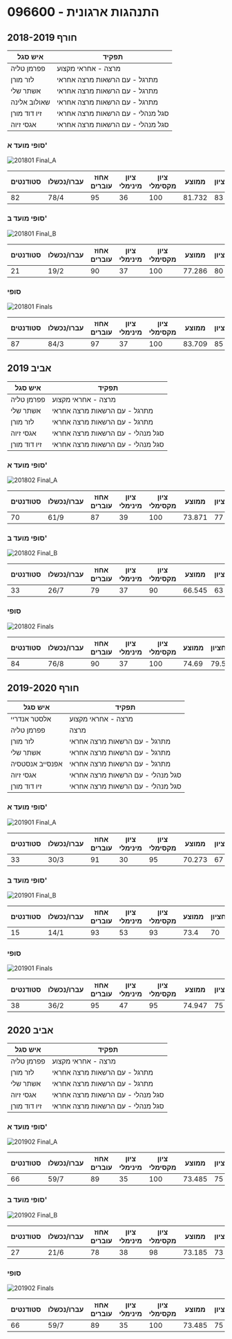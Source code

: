 # 096600 - התנהגות ארגונית

## חורף 2018-2019

| איש סגל | תפקיד |
| ---- | ---- |
| פפרמן טליה | מרצה - אחראי מקצוע |
| לזר מורן | מתרגל - עם הרשאות מרצה אחראי |
| אשתר שלי | מתרגל - עם הרשאות מרצה אחראי |
| שאולוב אלינה | מתרגל - עם הרשאות מרצה אחראי |
| זיו דוד מורן | סגל מנהלי - עם הרשאות מרצה אחראי |
| אגסי זיוה | סגל מנהלי - עם הרשאות מרצה אחראי |

### סופי מועד א'

![201801 Final_A](201801/Final_A.png)

| סטודנטים | עברו/נכשלו | אחוז עוברים | ציון מינימלי | ציון מקסימלי | ממוצע | חציון |
| ---- | ---- | ---- | ---- | ---- | ---- | ---- |
| 82 | 78/4 | 95 | 36 | 100 | 81.732 | 83 |

### סופי מועד ב'

![201801 Final_B](201801/Final_B.png)

| סטודנטים | עברו/נכשלו | אחוז עוברים | ציון מינימלי | ציון מקסימלי | ממוצע | חציון |
| ---- | ---- | ---- | ---- | ---- | ---- | ---- |
| 21 | 19/2 | 90 | 37 | 100 | 77.286 | 80 |

### סופי

![201801 Finals](201801/Finals.png)

| סטודנטים | עברו/נכשלו | אחוז עוברים | ציון מינימלי | ציון מקסימלי | ממוצע | חציון |
| ---- | ---- | ---- | ---- | ---- | ---- | ---- |
| 87 | 84/3 | 97 | 37 | 100 | 83.709 | 85 |

## אביב 2019

| איש סגל | תפקיד |
| ---- | ---- |
| פפרמן טליה | מרצה - אחראי מקצוע |
| אשתר שלי | מתרגל - עם הרשאות מרצה אחראי |
| לזר מורן | מתרגל - עם הרשאות מרצה אחראי |
| אגסי זיוה | סגל מנהלי - עם הרשאות מרצה אחראי |
| זיו דוד מורן | סגל מנהלי - עם הרשאות מרצה אחראי |

### סופי מועד א'

![201802 Final_A](201802/Final_A.png)

| סטודנטים | עברו/נכשלו | אחוז עוברים | ציון מינימלי | ציון מקסימלי | ממוצע | חציון |
| ---- | ---- | ---- | ---- | ---- | ---- | ---- |
| 70 | 61/9 | 87 | 39 | 100 | 73.871 | 77 |

### סופי מועד ב'

![201802 Final_B](201802/Final_B.png)

| סטודנטים | עברו/נכשלו | אחוז עוברים | ציון מינימלי | ציון מקסימלי | ממוצע | חציון |
| ---- | ---- | ---- | ---- | ---- | ---- | ---- |
| 33 | 26/7 | 79 | 37 | 90 | 66.545 | 63 |

### סופי

![201802 Finals](201802/Finals.png)

| סטודנטים | עברו/נכשלו | אחוז עוברים | ציון מינימלי | ציון מקסימלי | ממוצע | חציון |
| ---- | ---- | ---- | ---- | ---- | ---- | ---- |
| 84 | 76/8 | 90 | 37 | 100 | 74.69 | 79.5 |

## חורף 2019-2020

| איש סגל | תפקיד |
| ---- | ---- |
| אלסטר אנדריי | מרצה - אחראי מקצוע |
| פפרמן טליה | מרצה |
| לזר מורן | מתרגל - עם הרשאות מרצה אחראי |
| אשתר שלי | מתרגל - עם הרשאות מרצה אחראי |
| אפנסייב אנסטסיה | מתרגל - עם הרשאות מרצה אחראי |
| אגסי זיוה | סגל מנהלי - עם הרשאות מרצה אחראי |
| זיו דוד מורן | סגל מנהלי - עם הרשאות מרצה אחראי |

### סופי מועד א'

![201901 Final_A](201901/Final_A.png)

| סטודנטים | עברו/נכשלו | אחוז עוברים | ציון מינימלי | ציון מקסימלי | ממוצע | חציון |
| ---- | ---- | ---- | ---- | ---- | ---- | ---- |
| 33 | 30/3 | 91 | 30 | 95 | 70.273 | 67 |

### סופי מועד ב'

![201901 Final_B](201901/Final_B.png)

| סטודנטים | עברו/נכשלו | אחוז עוברים | ציון מינימלי | ציון מקסימלי | ממוצע | חציון |
| ---- | ---- | ---- | ---- | ---- | ---- | ---- |
| 15 | 14/1 | 93 | 53 | 93 | 73.4 | 70 |

### סופי

![201901 Finals](201901/Finals.png)

| סטודנטים | עברו/נכשלו | אחוז עוברים | ציון מינימלי | ציון מקסימלי | ממוצע | חציון |
| ---- | ---- | ---- | ---- | ---- | ---- | ---- |
| 38 | 36/2 | 95 | 47 | 95 | 74.947 | 75 |

## אביב 2020

| איש סגל | תפקיד |
| ---- | ---- |
| פפרמן טליה | מרצה - אחראי מקצוע |
| לזר מורן | מתרגל - עם הרשאות מרצה אחראי |
| אשתר שלי | מתרגל - עם הרשאות מרצה אחראי |
| אגסי זיוה | סגל מנהלי - עם הרשאות מרצה אחראי |
| זיו דוד מורן | סגל מנהלי - עם הרשאות מרצה אחראי |

### סופי מועד א'

![201902 Final_A](201902/Final_A.png)

| סטודנטים | עברו/נכשלו | אחוז עוברים | ציון מינימלי | ציון מקסימלי | ממוצע | חציון |
| ---- | ---- | ---- | ---- | ---- | ---- | ---- |
| 66 | 59/7 | 89 | 35 | 100 | 73.485 | 75 |

### סופי מועד ב'

![201902 Final_B](201902/Final_B.png)

| סטודנטים | עברו/נכשלו | אחוז עוברים | ציון מינימלי | ציון מקסימלי | ממוצע | חציון |
| ---- | ---- | ---- | ---- | ---- | ---- | ---- |
| 27 | 21/6 | 78 | 38 | 98 | 73.185 | 73 |

### סופי

![201902 Finals](201902/Finals.png)

| סטודנטים | עברו/נכשלו | אחוז עוברים | ציון מינימלי | ציון מקסימלי | ממוצע | חציון |
| ---- | ---- | ---- | ---- | ---- | ---- | ---- |
| 66 | 59/7 | 89 | 35 | 100 | 73.485 | 75 |


